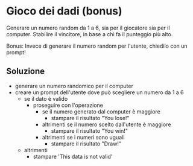 
# Gioco dei dadi (bonus)

Generare un numero random da 1 a 6, sia per il giocatore sia per il computer.
Stabilire il vincitore, in base a chi fa il punteggio più alto.

Bonus:
Invece di generare il numero random per l'utente, chiedilo con un prompt!

## Soluzione

- generare un numero randomico per il computer
- creare un prompt dell'utente dove può scegliere un numero da 1 a 6
  - se il dato è valido 
    - proseguire con l'operazione
       - se il numero generato dal computer è maggiore
           - stampare il risultato "You lose!"
        - altrimenti se il numero scelto dall'utente è maggiore
           - stampare il risultato "You win!"
        - altrimenti se i numeri sono uguali 
           - stampare il risultato "Draw!"
  - altrimenti 
     - stampare 'This data is not valid' 


